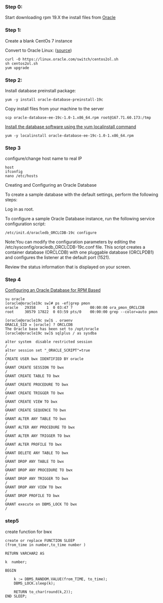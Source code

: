 ### Step 0:
Start downloading rpm 19.X the install files from [Oracle](http://www.oracle.com/technetwork/database/enterprise-edition/downloads/index.html)

### Step 1:
Create a blank CentOs 7 instance

Convert to Oracle Linux: ([source](https://linux.oracle.com/switch/centos/))
```
curl -O https://linux.oracle.com/switch/centos2ol.sh 
sh centos2ol.sh
yum upgrade
```

### Step 2:

Install database preinstall package:
```
yum -y install oracle-database-preinstall-19c
```

Copy install files from your machine to the server
```
scp oracle-database-ee-19c-1.0-1.x86_64.rpm root@167.71.60.173:/tmp

```


[Install the database software using the yum localinstall command](https://docs.oracle.com/en/database/oracle/oracle-database/19/ladbi/running-rpm-packages-to-install-oracle-database.html#GUID-BB7C11E3-D385-4A2F-9EAF-75F4F0AACF02)
``` 
yum -y localinstall oracle-database-ee-19c-1.0-1.x86_64.rpm
```

### Step 3

configure/change host name to real IP

```
host
ifconfig 
nano /etc/hosts
```

Creating and Configuring an Oracle Database

To create a sample database with the default settings, perform the following steps:

Log in as root.

To configure a sample Oracle Database instance, run the following service configuration script:
```
/etc/init.d/oracledb_ORCLCDB-19c configure
```
Note:You can modify the configuration parameters by editing the /etc/sysconfig/oracledb_ORCLCDB-19c.conf file.
This script creates a container database (ORCLCDB) with one pluggable database (ORCLPDB1) and configures the listener at the default port (1521).

Review the status information that is displayed on your screen.


### Step 4

[Configuring an Oracle Database for RPM Based](http://oracle-help.com/oracle-19c/creating-and-configuring-an-oracle-database-for-rpm-based/)

```
su oracle
[oracle@oracle19c sw]# ps -ef|grep pmon
oracle   29358     1  0 03:47 ?        00:00:00 ora_pmon_ORCLCDB
root     30579 17822  0 03:59 pts/0    00:00:00 grep --color=auto pmon

[oracle@oracle19c sw]$ . oraenv
ORACLE_SID = [oracle] ? ORCLCDB
The Oracle base has been set to /opt/oracle
[oracle@oracle19c sw]$ sqlplus / as sysdba
```

```
alter system  disable restricted session
/
alter session set "_ORACLE_SCRIPT"=true
/
CREATE USER bwx IDENTIFIED BY oracle
/
GRANT CREATE SESSION TO bwx 
/
GRANT CREATE TABLE TO bwx
/
GRANT CREATE PROCEDURE TO bwx
/
GRANT CREATE TRIGGER TO bwx
/
GRANT CREATE VIEW TO bwx
/
GRANT CREATE SEQUENCE TO bwx
/
GRANT ALTER ANY TABLE TO bwx
/
GRANT ALTER ANY PROCEDURE TO bwx
/
GRANT ALTER ANY TRIGGER TO bwx
/
GRANT ALTER PROFILE TO bwx
/
GRANT DELETE ANY TABLE TO bwx  
/
GRANT DROP ANY TABLE TO bwx
/
GRANT DROP ANY PROCEDURE TO bwx
/
GRANT DROP ANY TRIGGER TO bwx
/
GRANT DROP ANY VIEW TO bwx
/
GRANT DROP PROFILE TO bwx
/
GRANT execute on DBMS_LOCK TO bwx
/
```

### step5

create function for bwx


```
create or replace FUNCTION SLEEP 
(from_time in number,to_time number ) 

RETURN VARCHAR2 AS 

k  number;

BEGIN
  
    k := DBMS_RANDOM.VALUE(from_TIME, to_time);
    DBMS_LOCK.sleep(k);

    RETURN to_char(round(k,2));
END SLEEP;

```




